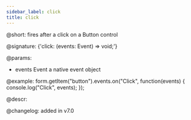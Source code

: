 ```yaml
---
sidebar_label: click
title: click
---          
```


@short: fires after a click on a Button control

@signature: {'click: (events: Event) => void;'}

@params:
- events    Event   a native event object

@example:
form.getItem("button").events.on("Click", function(events) {
    console.log("Click", events);
});

@descr:

@changelog: added in v7.0
